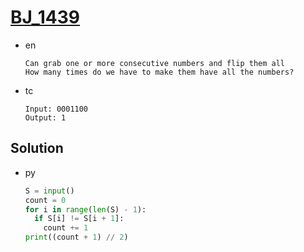# [BJ_1439](https://acmicpc.net/problem/1439)

* en

  ```en
  Can grab one or more consecutive numbers and flip them all
  How many times do we have to make them have all the numbers?
  ```

* tc

  ```tc
  Input: 0001100
  Output: 1
  ```

## Solution

* py

  ```py
  S = input()
  count = 0
  for i in range(len(S) - 1):
    if S[i] != S[i + 1]:
      count += 1
  print((count + 1) // 2)
  ```
